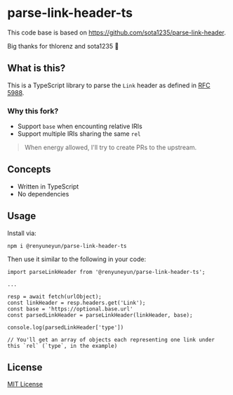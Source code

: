 # parse-link-header-ts

This code base is based on https://github.com/sota1235/parse-link-header.

Big thanks for thlorenz and sota1235 :pray:

## What is this?

This is a TypeScript library to parse the `Link` header as defined in [RFC 5988](https://tools.ietf.org/html/rfc5988).

### Why this fork?

- Support `base` when encounting relative IRIs
- Support multiple IRIs sharing the same `rel`

> When energy allowed, I'll try to create PRs to the upstream.

## Concepts

- Written in TypeScript
- No dependencies

## Usage

Install via:

```
npm i @renyuneyun/parse-link-header-ts
```

Then use it similar to the following in your code:

```
import parseLinkHeader from '@renyuneyun/parse-link-header-ts';

...

resp = await fetch(urlObject);
const linkHeader = resp.headers.get('Link');
const base = 'https://optional.base.url'
const parsedLinkHeader = parseLinkHeader(linkHeader, base);

console.log(parsedLinkHeader['type'])

// You'll get an array of objects each representing one link under this `rel` (`type`, in the example)
```

## License

[MIT License](./LICENSE)